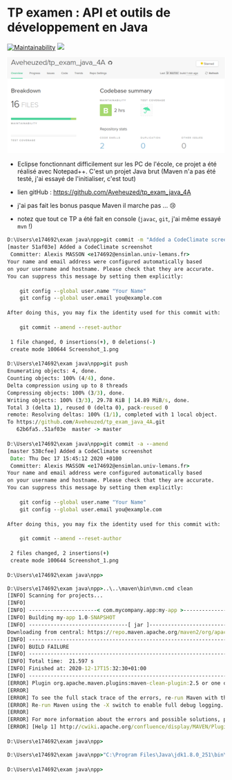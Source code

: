 # TP examen : API et outils de développement en Java

[![Maintainability](https://api.codeclimate.com/v1/badges/551b96d5f7ee8defc545/maintainability)](https://codeclimate.com/github/Aveheuzed/tp_exam_java_4A/maintainability)
<a href="https://codeclimate.com/github/Aveheuzed/tp_exam_java_4A/test_coverage"><img src="https://api.codeclimate.com/v1/badges/551b96d5f7ee8defc545/test_coverage" /></a>

![capture CodeClimate](https://raw.githubusercontent.com/Aveheuzed/tp_exam_java_4A/master/Screenshot_1.png)

* Eclipse fonctionnant difficilement sur les PC de l'école, ce projet a été réalisé avec Notepad++. C'est un projet Java brut (Maven n'a pas été testé, j'ai essayé de l'initialiser, c'est tout)
* lien gitHub : https://github.com/Aveheuzed/tp_exam_java_4A

* j'ai pas fait les bonus pasque Maven il marche pas ... 😢
* notez que tout ce TP a été fait en console (`javac`, `git`, j'ai même essayé `mvn` !)

```bat
D:\Users\e174692\exam java\npp>git commit -m "Added a CodeClimate screenshot"
[master 51af03e] Added a CodeClimate screenshot
 Committer: Alexis MASSON <e174692@ensimlan.univ-lemans.fr>
Your name and email address were configured automatically based
on your username and hostname. Please check that they are accurate.
You can suppress this message by setting them explicitly:

    git config --global user.name "Your Name"
    git config --global user.email you@example.com

After doing this, you may fix the identity used for this commit with:

    git commit --amend --reset-author

 1 file changed, 0 insertions(+), 0 deletions(-)
 create mode 100644 Screenshot_1.png

D:\Users\e174692\exam java\npp>git push
Enumerating objects: 4, done.
Counting objects: 100% (4/4), done.
Delta compression using up to 8 threads
Compressing objects: 100% (3/3), done.
Writing objects: 100% (3/3), 29.78 KiB | 14.89 MiB/s, done.
Total 3 (delta 1), reused 0 (delta 0), pack-reused 0
remote: Resolving deltas: 100% (1/1), completed with 1 local object.
To https://github.com/Aveheuzed/tp_exam_java_4A.git
   62b6fa5..51af03e  master -> master

D:\Users\e174692\exam java\npp>git commit -a --amend
[master 538cfee] Added a CodeClimate screenshot
 Date: Thu Dec 17 15:45:12 2020 +0100
 Committer: Alexis MASSON <e174692@ensimlan.univ-lemans.fr>
Your name and email address were configured automatically based
on your username and hostname. Please check that they are accurate.
You can suppress this message by setting them explicitly:

    git config --global user.name "Your Name"
    git config --global user.email you@example.com

After doing this, you may fix the identity used for this commit with:

    git commit --amend --reset-author

 2 files changed, 2 insertions(+)
 create mode 100644 Screenshot_1.png

D:\Users\e174692\exam java\npp>
```

```bat
D:\Users\e174692\exam java\npp>..\..\maven\bin\mvn.cmd clean
[INFO] Scanning for projects...
[INFO]
[INFO] ----------------------< com.mycompany.app:my-app >----------------------
[INFO] Building my-app 1.0-SNAPSHOT
[INFO] --------------------------------[ jar ]---------------------------------
Downloading from central: https://repo.maven.apache.org/maven2/org/apache/maven/plugins/maven-clean-plugin/2.5/maven-clean-plugin-2.5.pom
[INFO] ------------------------------------------------------------------------
[INFO] BUILD FAILURE
[INFO] ------------------------------------------------------------------------
[INFO] Total time:  21.597 s
[INFO] Finished at: 2020-12-17T15:32:30+01:00
[INFO] ------------------------------------------------------------------------
[ERROR] Plugin org.apache.maven.plugins:maven-clean-plugin:2.5 or one of its dependencies could not be resolved: Failed to read artifact descriptor for org.apache.maven.plugins:maven-clean-plugin:jar:2.5: Could not transfer artifact org.apache.maven.plugins:maven-clean-plugin:pom:2.5 from/to central (https://repo.maven.apache.org/maven2): Transfer failed for https://repo.maven.apache.org/maven2/org/apache/maven/plugins/maven-clean-plugin/2.5/maven-clean-plugin-2.5.pom: Connect to repo.maven.apache.org:443 [repo.maven.apache.org/151.101.120.215] failed: Connection timed out: connect -> [Help 1]
[ERROR]
[ERROR] To see the full stack trace of the errors, re-run Maven with the -e switch.
[ERROR] Re-run Maven using the -X switch to enable full debug logging.
[ERROR]
[ERROR] For more information about the errors and possible solutions, please read the following articles:
[ERROR] [Help 1] http://cwiki.apache.org/confluence/display/MAVEN/PluginResolutionException

D:\Users\e174692\exam java\npp>
```


```bat
D:\Users\e174692\exam java\npp>"C:\Program Files\Java\jdk1.8.0_251\bin\javac" -d bin/ src/*

D:\Users\e174692\exam java\npp>
```